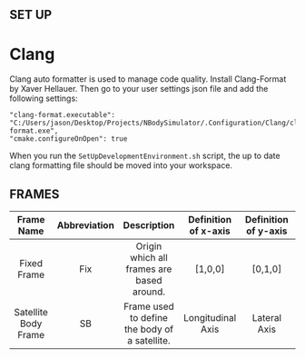 ## SET UP ##

# Clang #
Clang auto formatter is used to manage code quality. Install Clang-Format by Xaver Hellauer. Then go to your user settings json file and add the following settings:
```
"clang-format.executable": "C:/Users/jason/Desktop/Projects/NBodySimulator/.Configuration/Clang/clang-format.exe",
"cmake.configureOnOpen": true
```

When you run the `SetUpDevelopmentEnvironment.sh` script, the up to date clang formatting file should be moved into your workspace.

## FRAMES ##

| Frame Name           | Abbreviation | Description                                   | Definition of x-axis | Definition of y-axis | Definition of z-axis  |
|:--------------------:|:------------:|:---------------------------------------------:|:--------------------:|:--------------------:|:----------------------:|
| Fixed Frame          | Fix          | Origin which all frames are based around.     | [1,0,0]              | [0,1,0]              | [0,0,1]                |
| Satellite Body Frame | SB           | Frame used to define the body of a satellite. | Longitudinal Axis    | Lateral Axis         | Cross Product of x & y |
